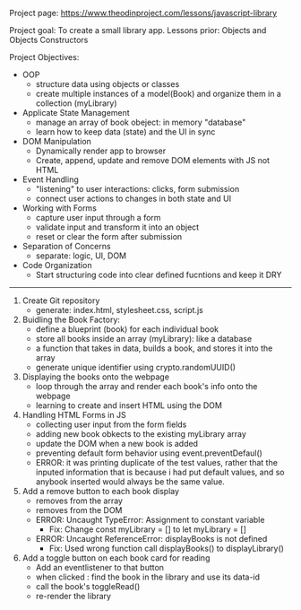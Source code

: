 Project page: https://www.theodinproject.com/lessons/javascript-library

Project goal: To create a small library app. 
Lessons prior: Objects and Objects Constructors

Project Objectives:
- OOP
    - structure data using objects or classes
    - create multiple instances of a model(Book) and organize them in a collection (myLibrary)
- Applicate State Management
    - manage an array of book obeject: in memory "database"
    - learn how to keep data (state) and the UI in sync
- DOM Manipulation
    - Dynamically render app to browser
    - Create, append, update and remove DOM elements with JS not HTML
- Event Handling 
    - "listening" to user interactions: clicks, form submission
    - connect user actions to changes in both state and UI
- Working with Forms
    - capture user input through a form
    - validate input and transform it into an object
    - reset or clear the form after submission
- Separation of Concerns
    - separate: logic, UI, DOM
- Code Organization
    - Start structuring code into clear defined fucntions and keep it DRY

--------------------------------------

1. Create Git repository
    - generate: index.html, stylesheet.css, script.js
2. Buidling the Book Factory:
    - define a blueprint (book) for each individual book
    - store all books inside an array (myLibrary): like a database
    - a function that takes in data, builds a book, and stores it into the array
    - generate unique identifier using crypto.randomUUID()
3. Displaying the books onto the webpage
    - loop through the array and render each book's info onto the webpage
    - learning to create and insert HTML using the DOM
4. Handling HTML Forms in JS
    - collecting user input from the form fields
    - adding new book obkects to the existing myLibrary array
    - update the DOM when a new book is added
    - preventing default form behavior using event.preventDefaul()
    - ERROR: it was printing duplicate of the test values, rather that the inputed information that is because i had put default values, and so anybook inserted would always be the same value. 
5. Add a remove button to each book display
    - removes from the array
    - removes from the DOM
    - ERROR: Uncaught TypeError: Assignment to constant variable
        - Fix: Change const myLibrary = [] to let myLibrary = []
    - ERROR: Uncaught ReferenceError: displayBooks is not defined
        - Fix: Used wrong function call displayBooks() to displayLibrary()
6. Add a toggle button on each book card for reading
    - Add an eventlistener to that button
    - when clicked : find the book in the library and use its data-id
    - call the book's toggleRead()
    - re-render the library